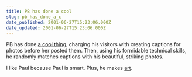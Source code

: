 ```yaml
---
title: PB has done a cool
slug: pb_has_done_a_c
date_published: 2001-06-27T15:23:06.000Z
date_updated: 2001-06-27T15:23:06.000Z
---
```


PB has done [a cool thing](http://www.onfocus.com/index.asp?xml=2001_06_01_past.xml#2415), charging his visitors with creating captions for photos before her posted them. Then, using his formidable technical skills, he randomly matches captions with his beautiful, striking photos.

I like Paul because Paul is smart. Plus, he makes [art](http://www.onfocus.com/cam/chance1/).
